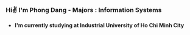 ### **Hi✌️ I'm Phong Dang - Majors : Information Systems**
- **I'm currently studying at Industrial University of Ho Chi Minh City**




